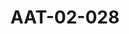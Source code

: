 ---
pid: AAT-02-028
title: AAT-02-028
language: ar
collection: عبد الرحمن علي طه
original_label: 
rights: فدوى علي طه
location_of_original: فدوى علي طه
photographer_or_studio: 
scanned_from: jpeg
_date: '1953'
location: الخرطوم
description: عبدالرحمن علي طه حضورا في احتفالات اتفاقية الحكم الذاتي وتقرير المصير
additional_notes: 
permission_display: 'yes'
on_server: 'yes'
on_website: 'yes'
permalink: "/archive/ar/aat-02-028.html"
layout: photo-page
---